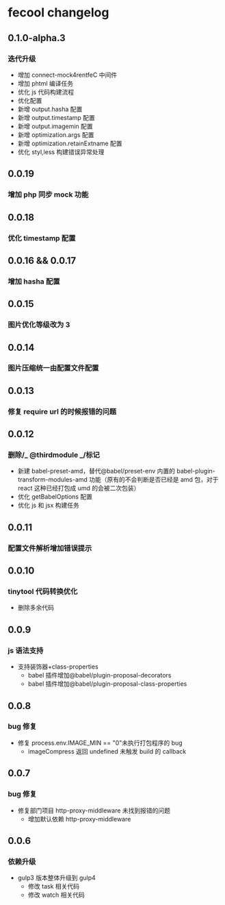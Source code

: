 # fecool changelog

## 0.1.0-alpha.3

### 迭代升级

- 增加 connect-mock4rentfeC 中间件
- 增加 phtml 编译任务
- 优化 js 代码构建流程
- 优化配置
- 新增 output.hasha 配置
- 新增 output.timestamp 配置
- 新增 output.imagemin 配置
- 新增 optimization.args 配置
- 新增 optimization.retainExtname 配置
- 优化 styl,less 构建错误异常处理

## 0.0.19

### 增加 php 同步 mock 功能

## 0.0.18

### 优化 timestamp 配置

## 0.0.16 && 0.0.17

### 增加 hasha 配置

## 0.0.15

### 图片优化等级改为 3

## 0.0.14

### 图片压缩统一由配置文件配置

## 0.0.13

### 修复 require url 的时候报错的问题

## 0.0.12

### 删除/_ @thirdmodule _/标记

- 新建 babel-preset-amd，替代@babel/preset-env 内置的 babel-plugin-transform-modules-amd 功能（原有的不会判断是否已经是 amd 包，对于 react 这种已经打包成 umd 的会被二次包装）
- 优化 getBabelOptions 配置
- 优化 js 和 jsx 构建任务

## 0.0.11

### 配置文件解析增加错误提示

## 0.0.10

### tinytool 代码转换优化

- 删除多余代码

## 0.0.9

### js 语法支持

- 支持装饰器+class-properties
  - babel 插件增加@babel/plugin-proposal-decorators
  - babel 插件增加@babel/plugin-proposal-class-properties

## 0.0.8

### bug 修复

- 修复 process.env.IMAGE_MIN == "0"未执行打包程序的 bug
  - imageCompress 返回 undefined 未触发 build 的 callback

## 0.0.7

### bug 修复

- 修复部门项目 http-proxy-middleware 未找到报错的问题
  - 增加默认依赖 http-proxy-middleware

## 0.0.6

### 依赖升级

- gulp3 版本整体升级到 gulp4
  - 修改 task 相关代码
  - 修改 watch 相关代码
